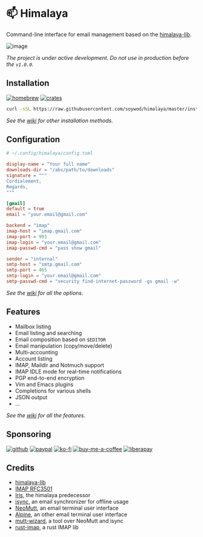 # 📫 Himalaya

Command-line interface for email management based on the
[himalaya-lib](https://git.sr.ht/~soywod/himalaya-lib).

![image](https://user-images.githubusercontent.com/10437171/138774902-7b9de5a3-93eb-44b0-8cfb-6d2e11e3b1aa.png)

*The project is under active development. Do not use in production
before the `v1.0.0`.*

## Installation

[![homebrew](https://img.shields.io/homebrew/v/himalaya?color=success&style=flat-square)](https://formulae.brew.sh/formula/himalaya)
[![crates](https://img.shields.io/crates/v/himalaya?color=success&style=flat-square)](https://crates.io/crates/himalaya)

```sh
curl -sSL https://raw.githubusercontent.com/soywod/himalaya/master/install.sh | PREFIX=~/.local sh
```

*See the
[wiki](https://github.com/soywod/himalaya/wiki/Installation:binary)
for other installation methods.*

## Configuration

```toml
# ~/.config/himalaya/config.toml

display-name = "Your full name"
downloads-dir = "/abs/path/to/downloads"
signature = """
Cordialement,
Regards,
"""

[gmail]
default = true
email = "your.email@gmail.com"

backend = "imap"
imap-host = "imap.gmail.com"
imap-port = 993
imap-login = "your.email@gmail.com"
imap-passwd-cmd = "pass show gmail"

sender = "internal"
smtp-host = "smtp.gmail.com"
smtp-port = 465
smtp-login = "your.email@gmail.com"
smtp-passwd-cmd = "security find-internet-password -gs gmail -w"
```

*See the
[wiki](https://github.com/soywod/himalaya/wiki/Configuration:config-file)
for all the options.*

## Features

- Mailbox listing
- Email listing and searching
- Email composition based on `$EDITOR`
- Email manipulation (copy/move/delete)
- Multi-accounting
- Account listing
- IMAP, Maildir and Notmuch support
- IMAP IDLE mode for real-time notifications
- PGP end-to-end encryption
- Vim and Emacs plugins
- Completions for various shells
- JSON output
- …

*See the
[wiki](https://github.com/soywod/himalaya/wiki/Usage:msg:list) for all
the features.*

## Sponsoring

[![github](https://img.shields.io/badge/-GitHub%20Sponsors-fafbfc?logo=GitHub%20Sponsors)](https://github.com/sponsors/soywod)
[![paypal](https://img.shields.io/badge/-PayPal-0079c1?logo=PayPal&logoColor=ffffff)](https://www.paypal.com/paypalme/soywod)
[![ko-fi](https://img.shields.io/badge/-Ko--fi-ff5e5a?logo=Ko-fi&logoColor=ffffff)](https://ko-fi.com/soywod)
[![buy-me-a-coffee](https://img.shields.io/badge/-Buy%20Me%20a%20Coffee-ffdd00?logo=Buy%20Me%20A%20Coffee&logoColor=000000)](https://www.buymeacoffee.com/soywod)
[![liberapay](https://img.shields.io/badge/-Liberapay-f6c915?logo=Liberapay&logoColor=222222)](https://liberapay.com/soywod)

## Credits

- [himalaya-lib](https://git.sr.ht/~soywod/himalaya-lib)
- [IMAP RFC3501](https://tools.ietf.org/html/rfc3501)
- [Iris](https://github.com/soywod/iris.vim), the himalaya predecessor
- [isync](https://isync.sourceforge.io/), an email synchronizer for
  offline usage
- [NeoMutt](https://neomutt.org/), an email terminal user interface
- [Alpine](http://alpine.x10host.com/alpine/alpine-info/), an other
  email terminal user interface
- [mutt-wizard](https://github.com/LukeSmithxyz/mutt-wizard), a tool
  over NeoMutt and isync
- [rust-imap](https://github.com/jonhoo/rust-imap), a rust IMAP lib
